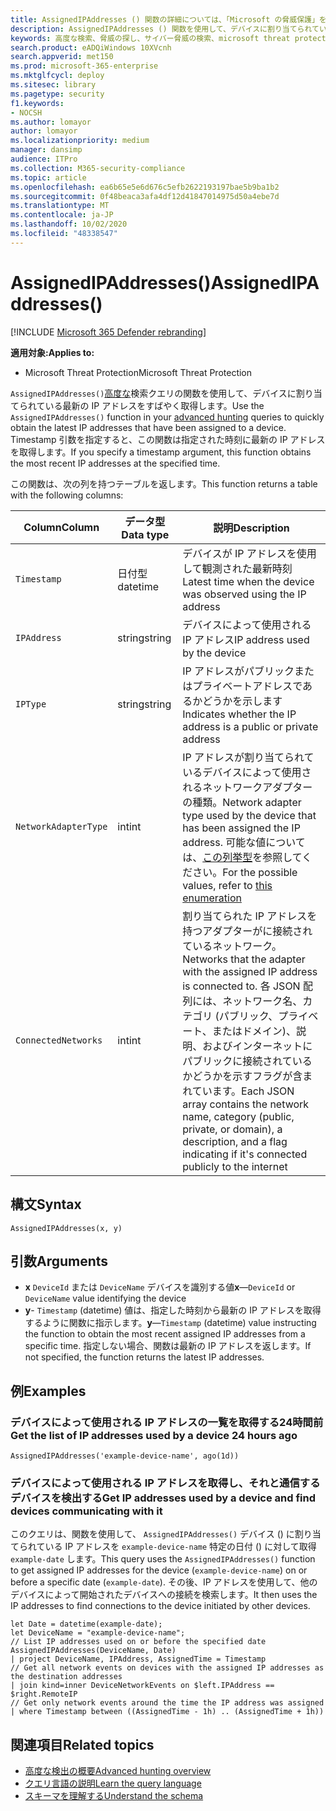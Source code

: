 ```yaml
---
title: AssignedIPAddresses () 関数の詳細については、「Microsoft の脅威保護」をお探しください。
description: AssignedIPAddresses () 関数を使用して、デバイスに割り当てられている最新の IP アドレスを取得する方法について説明します。
keywords: 高度な検索、脅威の探し、サイバー脅威の検索、microsoft threat protection、microsoft 365、mtp、m365、search、query、テレメトリ、スキーマ参照、kusto、FileProfile、file profile、function、エンリッチメント
search.product: eADQiWindows 10XVcnh
search.appverid: met150
ms.prod: microsoft-365-enterprise
ms.mktglfcycl: deploy
ms.sitesec: library
ms.pagetype: security
f1.keywords:
- NOCSH
ms.author: lomayor
author: lomayor
ms.localizationpriority: medium
manager: dansimp
audience: ITPro
ms.collection: M365-security-compliance
ms.topic: article
ms.openlocfilehash: ea6b65e5e6d676c5efb2622193197bae5b9ba1b2
ms.sourcegitcommit: 0f48beaca3afa4df12d41847014975d50a4ebe7d
ms.translationtype: MT
ms.contentlocale: ja-JP
ms.lasthandoff: 10/02/2020
ms.locfileid: "48338547"
---
```

# <a name="assignedipaddresses"></a><span data-ttu-id="cca93-104">AssignedIPAddresses()</span><span class="sxs-lookup"><span data-stu-id="cca93-104">AssignedIPAddresses()</span></span>

[!INCLUDE [Microsoft 365 Defender rebranding](../includes/microsoft-defender.md)]


<span data-ttu-id="cca93-105">**適用対象:**</span><span class="sxs-lookup"><span data-stu-id="cca93-105">**Applies to:**</span></span>
- <span data-ttu-id="cca93-106">Microsoft Threat Protection</span><span class="sxs-lookup"><span data-stu-id="cca93-106">Microsoft Threat Protection</span></span>

<span data-ttu-id="cca93-107">`AssignedIPAddresses()`[高度な](advanced-hunting-overview.md)検索クエリの関数を使用して、デバイスに割り当てられている最新の IP アドレスをすばやく取得します。</span><span class="sxs-lookup"><span data-stu-id="cca93-107">Use the `AssignedIPAddresses()` function in your [advanced hunting](advanced-hunting-overview.md) queries to quickly obtain the latest IP addresses that have been assigned to a device.</span></span> <span data-ttu-id="cca93-108">Timestamp 引数を指定すると、この関数は指定された時刻に最新の IP アドレスを取得します。</span><span class="sxs-lookup"><span data-stu-id="cca93-108">If you specify a timestamp argument, this function obtains the most recent IP addresses at the specified time.</span></span> 

<span data-ttu-id="cca93-109">この関数は、次の列を持つテーブルを返します。</span><span class="sxs-lookup"><span data-stu-id="cca93-109">This function returns a table with the following columns:</span></span>

| <span data-ttu-id="cca93-110">Column</span><span class="sxs-lookup"><span data-stu-id="cca93-110">Column</span></span> | <span data-ttu-id="cca93-111">データ型</span><span class="sxs-lookup"><span data-stu-id="cca93-111">Data type</span></span> | <span data-ttu-id="cca93-112">説明</span><span class="sxs-lookup"><span data-stu-id="cca93-112">Description</span></span> |
|------------|-------------|-------------|
| `Timestamp` | <span data-ttu-id="cca93-113">日付型</span><span class="sxs-lookup"><span data-stu-id="cca93-113">datetime</span></span> | <span data-ttu-id="cca93-114">デバイスが IP アドレスを使用して観測された最新時刻</span><span class="sxs-lookup"><span data-stu-id="cca93-114">Latest time when the device was observed using the IP address</span></span> |
| `IPAddress` | <span data-ttu-id="cca93-115">string</span><span class="sxs-lookup"><span data-stu-id="cca93-115">string</span></span> | <span data-ttu-id="cca93-116">デバイスによって使用される IP アドレス</span><span class="sxs-lookup"><span data-stu-id="cca93-116">IP address used by the device</span></span> |
| `IPType` | <span data-ttu-id="cca93-117">string</span><span class="sxs-lookup"><span data-stu-id="cca93-117">string</span></span> | <span data-ttu-id="cca93-118">IP アドレスがパブリックまたはプライベートアドレスであるかどうかを示します</span><span class="sxs-lookup"><span data-stu-id="cca93-118">Indicates whether the IP address is a public or private address</span></span> |
| `NetworkAdapterType` | <span data-ttu-id="cca93-119">int</span><span class="sxs-lookup"><span data-stu-id="cca93-119">int</span></span> | <span data-ttu-id="cca93-120">IP アドレスが割り当てられているデバイスによって使用されるネットワークアダプターの種類。</span><span class="sxs-lookup"><span data-stu-id="cca93-120">Network adapter type used by the device that has been assigned the IP address.</span></span> <span data-ttu-id="cca93-121">可能な値については、[この列挙型](https://docs.microsoft.com/dotnet/api/system.net.networkinformation.networkinterfacetype)を参照してください。</span><span class="sxs-lookup"><span data-stu-id="cca93-121">For the possible values, refer to [this enumeration](https://docs.microsoft.com/dotnet/api/system.net.networkinformation.networkinterfacetype)</span></span> |
| `ConnectedNetworks` | <span data-ttu-id="cca93-122">int</span><span class="sxs-lookup"><span data-stu-id="cca93-122">int</span></span> | <span data-ttu-id="cca93-123">割り当てられた IP アドレスを持つアダプターがに接続されているネットワーク。</span><span class="sxs-lookup"><span data-stu-id="cca93-123">Networks that the adapter with the assigned IP address is connected to.</span></span> <span data-ttu-id="cca93-124">各 JSON 配列には、ネットワーク名、カテゴリ (パブリック、プライベート、またはドメイン)、説明、およびインターネットにパブリックに接続されているかどうかを示すフラグが含まれています。</span><span class="sxs-lookup"><span data-stu-id="cca93-124">Each JSON array contains the network name, category (public, private, or domain), a description, and a flag indicating if it's connected publicly to the internet</span></span> |

## <a name="syntax"></a><span data-ttu-id="cca93-125">構文</span><span class="sxs-lookup"><span data-stu-id="cca93-125">Syntax</span></span>

```kusto
AssignedIPAddresses(x, y)
```

## <a name="arguments"></a><span data-ttu-id="cca93-126">引数</span><span class="sxs-lookup"><span data-stu-id="cca93-126">Arguments</span></span>

- <span data-ttu-id="cca93-127">**x** `DeviceId` または `DeviceName` デバイスを識別する値</span><span class="sxs-lookup"><span data-stu-id="cca93-127">**x**—`DeviceId` or `DeviceName` value identifying the device</span></span>
- <span data-ttu-id="cca93-128">**y**- `Timestamp` (datetime) 値は、指定した時刻から最新の IP アドレスを取得するように関数に指示します。</span><span class="sxs-lookup"><span data-stu-id="cca93-128">**y**—`Timestamp` (datetime) value instructing the function to obtain the most recent assigned IP addresses from a specific time.</span></span> <span data-ttu-id="cca93-129">指定しない場合、関数は最新の IP アドレスを返します。</span><span class="sxs-lookup"><span data-stu-id="cca93-129">If not specified, the function returns the latest IP addresses.</span></span>

## <a name="examples"></a><span data-ttu-id="cca93-130">例</span><span class="sxs-lookup"><span data-stu-id="cca93-130">Examples</span></span>

### <a name="get-the-list-of-ip-addresses-used-by-a-device-24-hours-ago"></a><span data-ttu-id="cca93-131">デバイスによって使用される IP アドレスの一覧を取得する24時間前</span><span class="sxs-lookup"><span data-stu-id="cca93-131">Get the list of IP addresses used by a device 24 hours ago</span></span>

```kusto
AssignedIPAddresses('example-device-name', ago(1d))
```

### <a name="get-ip-addresses-used-by-a-device-and-find-devices-communicating-with-it"></a><span data-ttu-id="cca93-132">デバイスによって使用される IP アドレスを取得し、それと通信するデバイスを検出する</span><span class="sxs-lookup"><span data-stu-id="cca93-132">Get IP addresses used by a device and find devices communicating with it</span></span>
<span data-ttu-id="cca93-133">このクエリは、関数を使用して、 `AssignedIPAddresses()` デバイス () に割り当てられている IP アドレスを `example-device-name` 特定の日付 () に対して取得 `example-date` します。</span><span class="sxs-lookup"><span data-stu-id="cca93-133">This query uses the `AssignedIPAddresses()` function to get assigned IP addresses for the device (`example-device-name`) on or before a specific date (`example-date`).</span></span> <span data-ttu-id="cca93-134">その後、IP アドレスを使用して、他のデバイスによって開始されたデバイスへの接続を検索します。</span><span class="sxs-lookup"><span data-stu-id="cca93-134">It then uses the IP addresses to find connections to the device initiated by other devices.</span></span> 

```kusto
let Date = datetime(example-date);
let DeviceName = "example-device-name";
// List IP addresses used on or before the specified date
AssignedIPAddresses(DeviceName, Date)
| project DeviceName, IPAddress, AssignedTime = Timestamp 
// Get all network events on devices with the assigned IP addresses as the destination addresses
| join kind=inner DeviceNetworkEvents on $left.IPAddress == $right.RemoteIP
// Get only network events around the time the IP address was assigned
| where Timestamp between ((AssignedTime - 1h) .. (AssignedTime + 1h))
```

## <a name="related-topics"></a><span data-ttu-id="cca93-135">関連項目</span><span class="sxs-lookup"><span data-stu-id="cca93-135">Related topics</span></span>
- [<span data-ttu-id="cca93-136">高度な検出の概要</span><span class="sxs-lookup"><span data-stu-id="cca93-136">Advanced hunting overview</span></span>](advanced-hunting-overview.md)
- [<span data-ttu-id="cca93-137">クエリ言語の説明</span><span class="sxs-lookup"><span data-stu-id="cca93-137">Learn the query language</span></span>](advanced-hunting-query-language.md)
- [<span data-ttu-id="cca93-138">スキーマを理解する</span><span class="sxs-lookup"><span data-stu-id="cca93-138">Understand the schema</span></span>](advanced-hunting-schema-tables.md)

